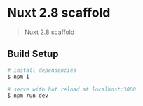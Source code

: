 # Nuxt 2.8 scaffold

>  Nuxt 2.8 scaffold



## Build Setup

``` bash
# install dependencies
$ npm i

# serve with hot reload at localhost:3000
$ npm run dev

```
